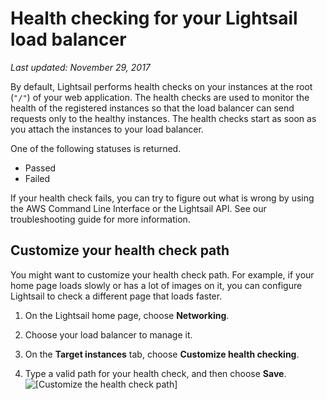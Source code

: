 # Health checking for your Lightsail load balancer<a name="enable-set-up-health-checking-for-lightsail-load-balancer-metrics"></a>

 *Last updated: November 29, 2017* 

By default, Lightsail performs health checks on your instances at the root \(`"/"`\) of your web application\. The health checks are used to monitor the health of the registered instances so that the load balancer can send requests only to the healthy instances\. The health checks start as soon as you attach the instances to your load balancer\.

One of the following statuses is returned\.
+ Passed
+ Failed

If your health check fails, you can try to figure out what is wrong by using the AWS Command Line Interface or the Lightsail API\. See our troubleshooting guide for more information\.

## Customize your health check path<a name="customize-health-check-path"></a>

You might want to customize your health check path\. For example, if your home page loads slowly or has a lot of images on it, you can configure Lightsail to check a different page that loads faster\.

1. On the Lightsail home page, choose **Networking**\.

1. Choose your load balancer to manage it\.

1. On the **Target instances** tab, choose **Customize health checking**\.

1. Type a valid path for your health check, and then choose **Save**\.  
![\[Customize the health check path\]](https://d9yljz1nd5001.cloudfront.net/en_us/1cade0c7e07039bf59652df47a09d228/images/customize-health-checking-path.png)